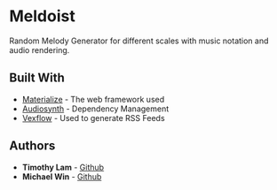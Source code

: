 # Meldoist

Random Melody Generator for different scales with music notation and audio rendering.

## Built With

* [Materialize](http://materializecss.com/) - The web framework used
* [Audiosynth](https://github.com/keithwhor/audiosynth) - Dependency Management
* [Vexflow](http://www.vexflow.com/) - Used to generate RSS Feeds


## Authors

* **Timothy Lam** - [Github](https://github.com/thl024)
* **Michael Win** - [Github](https://github.com/mawin1929)


